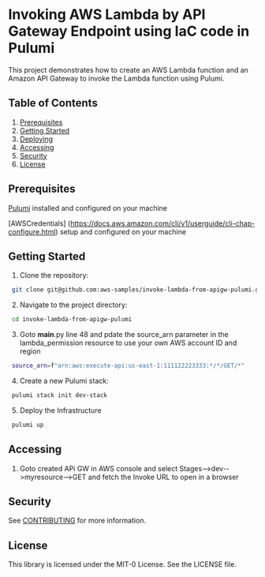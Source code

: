 # Invoking AWS Lambda by API Gateway Endpoint using IaC code in Pulumi

This project demonstrates how to create an AWS Lambda function and an Amazon API Gateway to invoke the Lambda function using Pulumi.

## Table of Contents
1. [Prerequisites](#Prerequisites)
2. [Getting Started](#GettingStarted)
3. [Deploying](#Deploying)
4. [Accessing](#Accessing)
5. [Security](#Security)
6. [License](#License)

## Prerequisites <a name="Prerequisites"></a>

[Pulumi](https://www.pulumi.com/docs/iac/get-started/aws/) installed and configured on your machine

[AWSCredentials] (https://docs.aws.amazon.com/cli/v1/userguide/cli-chap-configure.html) setup and configured on your machine

## Getting Started <a name="GettingStarted"></a>

1. Clone the repository: 

```bash
 git clone git@github.com:aws-samples/invoke-lambda-from-apigw-pulumi.git    
```

2. Navigate to the project directory:

```bash
 cd invoke-lambda-from-apigw-pulumi
```

3. Goto __main__.py line 48 and pdate the source_arn parameter in the lambda_permission resource to use your own AWS account ID and region

```bash
 source_arn=f"arn:aws:execute-api:us-east-1:111122223333:*/*/GET/*"  
```
4. Create a new Pulumi stack:

```bash
 pulumi stack init dev-stack
```

5. Deploy the Infrastructure

```bash
 pulumi up 
```

## Accessing <a name="Accessing"></a>

1. Goto created APi GW in AWS console and select Stages-->dev-->myresource-->GET and fetch the Invoke URL to open in a browser

## Security

See [CONTRIBUTING](CONTRIBUTING.md#security-issue-notifications) for more information.

## License

This library is licensed under the MIT-0 License. See the LICENSE file.